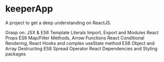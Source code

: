 # keeperApp

A project to get a deep understanding on ReactJS.

Grasp on:
JSX & ES6 Template Literals
Import, Export and Modules
React Props
ES6 Map/Filter Methods, Arrow Functions
React Conditional Rendering, React Hooks and complex useState method
ES6 Object and Array Destructing
ES6 Spread Operator
React Dependencies and Styling packages
